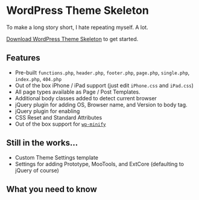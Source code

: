 WordPress Theme Skeleton 
=========

To make a long story short, I hate repeating myself. A lot. 

[Download WordPress Theme Skeleton](http://github.com/kennethreitz/wordpress-theme-skeleton/zipball/HEAD) to get started.


Features
--------

* Pre-built `functions.php`, `header.php`, `footer.php`, `page.php`, `single.php`, `index.php`, `404.php`
* Out of the box iPhone / iPad support (just edit `iPhone.css` and `iPad.css`)
* All page types available as Page / Post Templates.
* Additional body classes added to detect current browser
* jQuery plugin for adding OS, Browser name, and Version to body tag.
* jQuery plugin for enabling
* CSS Reset and Standard Attributes
* Out of the box support for [`wp-minify`](http://omninoggin.com/wordpress-plugins/wp-minify-wordpress-plugin/)


Still in the works...
---------------

* Custom Theme Settings template
* Settings for adding Prototype, MooTools, and ExtCore (defaulting to jQuery of course)


What you need to know
--------

